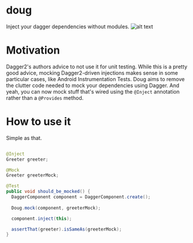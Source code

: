 # doug
Inject your dagger dependencies without modules.
![alt text](http://www.rantlifestyle.com/wp-content/uploads/2014/12/7-Doug-Stamper.jpg)

Motivation
======

Dagger2's authors advice to not use it for unit testing. While this is a pretty good advice, mocking Dagger2-driven injections makes sense in some particular cases, like Android Instrumentation Tests. Doug aims to remove the clutter code needed to mock your dependencies using Dagger. And yeah, you can now mock stuff that's wired using the ```@Inject``` annotation rather than a ```@Provides``` method.

How to use it
==========

Simple as that.

```java

@Inject
Greeter greeter;

@Mock
Greeter greeterMock;

@Test
public void should_be_mocked() {
  DaggerComponent component = DaggerComponent.create();
  
  Doug.mock(component, greeterMock);

  component.inject(this);

  assertThat(greeter).isSameAs(greeterMock);
}
```
